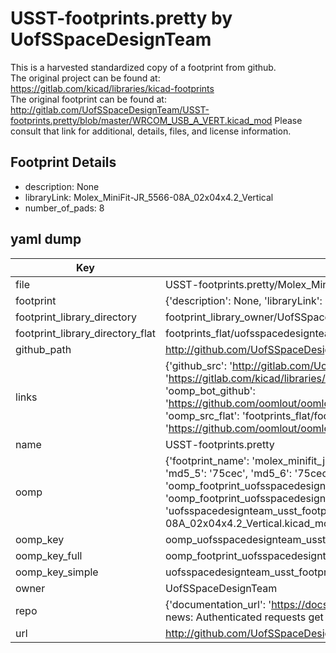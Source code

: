 # USST-footprints.pretty by UofSSpaceDesignTeam  
This is a harvested standardized copy of a footprint from github.  
The original project can be found at:  
https://gitlab.com/kicad/libraries/kicad-footprints  
The original footprint can be found at:
http://gitlab.com/UofSSpaceDesignTeam/USST-footprints.pretty/blob/master/WRCOM_USB_A_VERT.kicad_mod
Please consult that link for additional, details, files, and license information.  
## Footprint Details
* description: None  
* libraryLink: Molex_MiniFit-JR_5566-08A_02x04x4.2_Vertical  
* number_of_pads: 8  
## yaml dump  
| Key | Value |  
| --- | --- |  
| file | USST-footprints.pretty/Molex_MiniFit-JR_5566-08A_02x04x4.2_Vertical.kicad_mod |  
| footprint | {'description': None, 'libraryLink': 'Molex_MiniFit-JR_5566-08A_02x04x4.2_Vertical', 'number_of_pads': 8} |  
| footprint_library_directory | footprint_library_owner/UofSSpaceDesignTeam_USST-footprints.pretty |  
| footprint_library_directory_flat | footprints_flat/uofsspacedesignteam_usst_footprints_molex_minifit_jr_5566_08a_02x04x4_2_vertical/working |  
| github_path | http://github.com/UofSSpaceDesignTeam/USST-footprints.pretty/blob/master/Molex_MiniFit-JR_5566-08A_02x04x4.2_Vertical.kicad_mod |  
| links | {'github_src': 'http://gitlab.com/UofSSpaceDesignTeam/USST-footprints.pretty/blob/master/WRCOM_USB_A_VERT.kicad_mod', 'github_src_repo': 'https://gitlab.com/kicad/libraries/kicad-footprints', 'oomp_bot': 'footprints/uofsspacedesignteam_usst_footprints_molex_minifit_jr_5566_08a_02x04x4_2_vertical/working', 'oomp_bot_github': 'https://github.com/oomlout/oomlout_oomp_footprint_bot/tree/main/footprints/uofsspacedesignteam_usst_footprints_molex_minifit_jr_5566_08a_02x04x4_2_vertical/working', 'oomp_src_flat': 'footprints_flat/footprints_flat/uofsspacedesignteam_usst_footprints_molex_minifit_jr_5566_08a_02x04x4_2_vertical/working', 'oomp_src_flat_github': 'https://github.com/oomlout/oomlout_oomp_footprint_src/tree/main/footprints_flat/uofsspacedesignteam_usst_footprints_molex_minifit_jr_5566_08a_02x04x4_2_vertical/working'} |  
| name | USST-footprints.pretty |  
| oomp | {'footprint_name': 'molex_minifit_jr_5566_08a_02x04x4_2_vertical', 'library_name': 'usst_footprints', 'md5': '75cec852f39b69ffc858eedb1a12b2ae', 'md5_10': '75cec852f3', 'md5_5': '75cec', 'md5_6': '75cec8', 'oomp_key': 'oomp_uofsspacedesignteam_usst_footprints_molex_minifit_jr_5566_08a_02x04x4_2_vertical', 'oomp_key_extra': 'oomp_footprint_uofsspacedesignteam_usst_footprints_molex_minifit_jr_5566_08a_02x04x4_2_vertical', 'oomp_key_full': 'oomp_footprint_uofsspacedesignteam_usst_footprints_molex_minifit_jr_5566_08a_02x04x4_2_vertical_75cec8', 'oomp_key_simple': 'uofsspacedesignteam_usst_footprints_molex_minifit_jr_5566_08a_02x04x4_2_vertical', 'original_filename': 'USST-footprints.pretty/Molex_MiniFit-JR_5566-08A_02x04x4.2_Vertical.kicad_mod', 'owner_name': 'uofsspacedesignteam'} |  
| oomp_key | oomp_uofsspacedesignteam_usst_footprints_molex_minifit_jr_5566_08a_02x04x4_2_vertical |  
| oomp_key_full | oomp_footprint_uofsspacedesignteam_usst_footprints_molex_minifit_jr_5566_08a_02x04x4_2_vertical |  
| oomp_key_simple | uofsspacedesignteam_usst_footprints_molex_minifit_jr_5566_08a_02x04x4_2_vertical |  
| owner | UofSSpaceDesignTeam |  
| repo | {'documentation_url': 'https://docs.github.com/rest/overview/resources-in-the-rest-api#rate-limiting', 'message': "API rate limit exceeded for 84.66.173.59. (But here's the good news: Authenticated requests get a higher rate limit. Check out the documentation for more details.)"} |  
| url | http://github.com/UofSSpaceDesignTeam/USST-footprints.pretty |  


